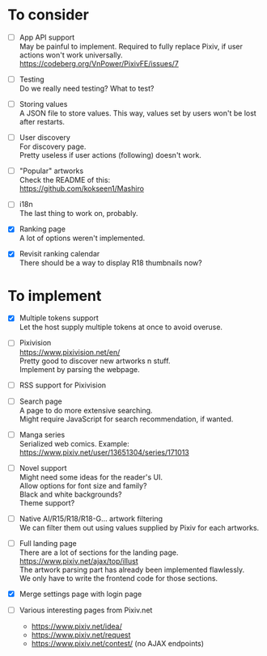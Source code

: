 # To consider
- [ ] App API support  
May be painful to implement.
Required to fully replace Pixiv, if user actions won't work universally.
https://codeberg.org/VnPower/PixivFE/issues/7

- [ ] Testing  
Do we really need testing? What to test?

- [ ] Storing values  
A JSON file to store values.
This way, values set by users won't be lost after restarts.

- [ ] User discovery  
For discovery page.  
Pretty useless if user actions (following) doesn't work.

- [ ] "Popular" artworks  
Check the README of this:  
https://github.com/kokseen1/Mashiro

- [ ] i18n  
The last thing to work on, probably.

- [x] Ranking page  
A lot of options weren't implemented.

- [x] Revisit ranking calendar  
There should be a way to display R18 thumbnails now?

# To implement
- [x] Multiple tokens support  
Let the host supply multiple tokens at once to avoid overuse.

- [ ] Pixivision  
https://www.pixivision.net/en/  
Pretty good to discover new artworks n stuff.  
Implement by parsing the webpage.

- [ ] RSS support for Pixivision  
- [ ] Search page  
A page to do more extensive searching.  
Might require JavaScript for search recommendation, if wanted.

- [ ] Manga series  
Serialized web comics. Example: https://www.pixiv.net/user/13651304/series/171013

- [ ] Novel support  
Might need some ideas for the reader's UI.  
Allow options for font size and family?  
Black and white backgrounds?  
Theme support?  

- [ ] Native AI/R15/R18/R18-G... artwork filtering  
We can filter them out using values supplied by Pixiv for each artworks.

- [ ] Full landing page  
There are a lot of sections for the landing page. https://www.pixiv.net/ajax/top/illust  
The artwork parsing part has already been implemented flawlessly.  
We only have to write the frontend code for those sections.

- [x] Merge settings page with login page  
- [ ] Various interesting pages from Pixiv.net  
  - https://www.pixiv.net/idea/
  - https://www.pixiv.net/request
  - https://www.pixiv.net/contest/ (no AJAX endpoints)
